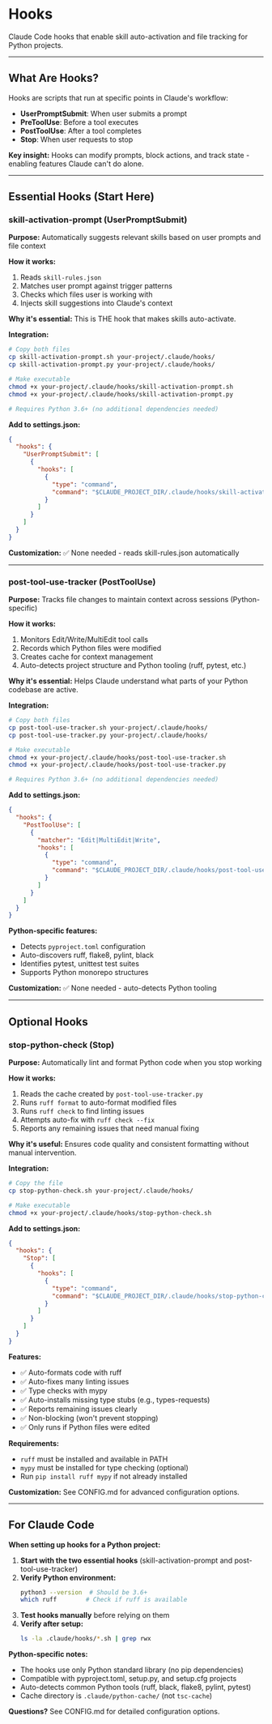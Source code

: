 # Hooks

Claude Code hooks that enable skill auto-activation and file tracking for Python projects.

---

## What Are Hooks?

Hooks are scripts that run at specific points in Claude's workflow:
- **UserPromptSubmit**: When user submits a prompt
- **PreToolUse**: Before a tool executes
- **PostToolUse**: After a tool completes
- **Stop**: When user requests to stop

**Key insight:** Hooks can modify prompts, block actions, and track state - enabling features Claude can't do alone.

---

## Essential Hooks (Start Here)

### skill-activation-prompt (UserPromptSubmit)

**Purpose:** Automatically suggests relevant skills based on user prompts and file context

**How it works:**
1. Reads `skill-rules.json`
2. Matches user prompt against trigger patterns
3. Checks which files user is working with
4. Injects skill suggestions into Claude's context

**Why it's essential:** This is THE hook that makes skills auto-activate.

**Integration:**
```bash
# Copy both files
cp skill-activation-prompt.sh your-project/.claude/hooks/
cp skill-activation-prompt.py your-project/.claude/hooks/

# Make executable
chmod +x your-project/.claude/hooks/skill-activation-prompt.sh
chmod +x your-project/.claude/hooks/skill-activation-prompt.py

# Requires Python 3.6+ (no additional dependencies needed)
```

**Add to settings.json:**
```json
{
  "hooks": {
    "UserPromptSubmit": [
      {
        "hooks": [
          {
            "type": "command",
            "command": "$CLAUDE_PROJECT_DIR/.claude/hooks/skill-activation-prompt.sh"
          }
        ]
      }
    ]
  }
}
```

**Customization:** ✅ None needed - reads skill-rules.json automatically

---

### post-tool-use-tracker (PostToolUse)

**Purpose:** Tracks file changes to maintain context across sessions (Python-specific)

**How it works:**
1. Monitors Edit/Write/MultiEdit tool calls
2. Records which Python files were modified
3. Creates cache for context management
4. Auto-detects project structure and Python tooling (ruff, pytest, etc.)

**Why it's essential:** Helps Claude understand what parts of your Python codebase are active.

**Integration:**
```bash
# Copy both files
cp post-tool-use-tracker.sh your-project/.claude/hooks/
cp post-tool-use-tracker.py your-project/.claude/hooks/

# Make executable
chmod +x your-project/.claude/hooks/post-tool-use-tracker.sh
chmod +x your-project/.claude/hooks/post-tool-use-tracker.py

# Requires Python 3.6+ (no additional dependencies needed)
```

**Add to settings.json:**
```json
{
  "hooks": {
    "PostToolUse": [
      {
        "matcher": "Edit|MultiEdit|Write",
        "hooks": [
          {
            "type": "command",
            "command": "$CLAUDE_PROJECT_DIR/.claude/hooks/post-tool-use-tracker.sh"
          }
        ]
      }
    ]
  }
}
```

**Python-specific features:**
- Detects `pyproject.toml` configuration
- Auto-discovers ruff, flake8, pylint, black
- Identifies pytest, unittest test suites
- Supports Python monorepo structures

**Customization:** ✅ None needed - auto-detects Python tooling

---

## Optional Hooks

### stop-python-check (Stop)

**Purpose:** Automatically lint and format Python code when you stop working

**How it works:**
1. Reads the cache created by `post-tool-use-tracker.py`
2. Runs `ruff format` to auto-format modified files
3. Runs `ruff check` to find linting issues
4. Attempts auto-fix with `ruff check --fix`
5. Reports any remaining issues that need manual fixing

**Why it's useful:** Ensures code quality and consistent formatting without manual intervention.

**Integration:**
```bash
# Copy the file
cp stop-python-check.sh your-project/.claude/hooks/

# Make executable
chmod +x your-project/.claude/hooks/stop-python-check.sh
```

**Add to settings.json:**
```json
{
  "hooks": {
    "Stop": [
      {
        "hooks": [
          {
            "type": "command",
            "command": "$CLAUDE_PROJECT_DIR/.claude/hooks/stop-python-check.sh"
          }
        ]
      }
    ]
  }
}
```

**Features:**
- ✅ Auto-formats code with ruff
- ✅ Auto-fixes many linting issues
- ✅ Type checks with mypy
- ✅ Auto-installs missing type stubs (e.g., types-requests)
- ✅ Reports remaining issues clearly
- ✅ Non-blocking (won't prevent stopping)
- ✅ Only runs if Python files were edited

**Requirements:**
- `ruff` must be installed and available in PATH
- `mypy` must be installed for type checking (optional)
- Run `pip install ruff mypy` if not already installed

**Customization:** See CONFIG.md for advanced configuration options.

---

## For Claude Code

**When setting up hooks for a Python project:**

1. **Start with the two essential hooks** (skill-activation-prompt and post-tool-use-tracker)
2. **Verify Python environment:**
   ```bash
   python3 --version  # Should be 3.6+
   which ruff        # Check if ruff is available
   ```
3. **Test hooks manually** before relying on them
4. **Verify after setup:**
   ```bash
   ls -la .claude/hooks/*.sh | grep rwx
   ```

**Python-specific notes:**
- The hooks use only Python standard library (no pip dependencies)
- Compatible with pyproject.toml, setup.py, and setup.cfg projects
- Auto-detects common Python tools (ruff, black, flake8, pylint, pytest)
- Cache directory is `.claude/python-cache/` (not `tsc-cache`)

**Questions?** See CONFIG.md for detailed configuration options.
